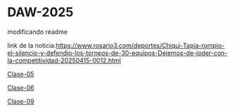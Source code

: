 # DAW-2025
modificando readme

link de la noticia:https://www.rosario3.com/deportes/Chiqui-Tapia-rompio-el-silencio-y-defendio-los-torneos-de-30-equipos-Dejemos-de-joder-con-la-competitividad-20250415-0012.html

[Clase-05](https://gastonfalena.github.io/DAW-2025/clase-05/index.html)

[Clase-06](https://gastonfalena.github.io/DAW-2025/clase-06/tp-2-flexbox/index.html)

[Clase-09](https://gastonfalena.github.io/DAW-2025/clase-09/form.html)
